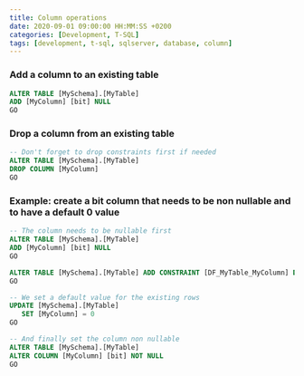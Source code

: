 ```yaml
---
title: Column operations
date: 2020-09-01 09:00:00 HH:MM:SS +0200
categories: [Development, T-SQL]
tags: [development, t-sql, sqlserver, database, column]
---
```


### Add a column to an existing table

```sql
ALTER TABLE [MySchema].[MyTable]
ADD [MyColumn] [bit] NULL
GO
```

### Drop a column from an existing table

```sql
-- Don't forget to drop constraints first if needed
ALTER TABLE [MySchema].[MyTable]
DROP COLUMN [MyColumn]
GO
```

### Example: create a bit column that needs to be non nullable and to have a default 0 value

```sql
-- The column needs to be nullable first
ALTER TABLE [MySchema].[MyTable]
ADD [MyColumn] [bit] NULL
GO

ALTER TABLE [MySchema].[MyTable] ADD CONSTRAINT [DF_MyTable_MyColumn] DEFAULT ((0)) FOR [MyColumn]
GO

-- We set a default value for the existing rows
UPDATE [MySchema].[MyTable]
   SET [MyColumn] = 0
GO

-- And finally set the column non nullable
ALTER TABLE [MySchema].[MyTable]
ALTER COLUMN [MyColumn] [bit] NOT NULL
GO
```
